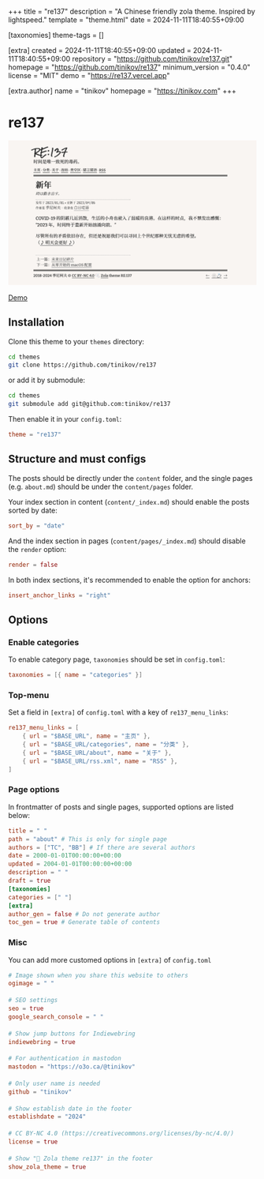 
+++
title = "re137"
description = "A Chinese friendly zola theme. Inspired by lightspeed."
template = "theme.html"
date = 2024-11-11T18:40:55+09:00

[taxonomies]
theme-tags = []

[extra]
created = 2024-11-11T18:40:55+09:00
updated = 2024-11-11T18:40:55+09:00
repository = "https://github.com/tinikov/re137.git"
homepage = "https://github.com/tinikov/re137"
minimum_version = "0.4.0"
license = "MIT"
demo = "https://re137.vercel.app"

[extra.author]
name = "tinikov"
homepage = "https://tinikov.com"
+++        

# re137

![screenshot](screenshot.png)

[Demo](https://re137.vercel.app)

## Installation

Clone this theme to your `themes` directory:

```bash
cd themes
git clone https://github.com/tinikov/re137
```

or add it by submodule:

```bash
cd themes
git submodule add git@github.com:tinikov/re137
```

Then enable it in your `config.toml`:

```toml
theme = "re137"
```

## Structure and must configs

The posts should be directly under the `content` folder, and the single pages (e.g. `about.md`) should be under the `content/pages` folder.

Your index section in content (`content/_index.md`) should enable the posts sorted by date:

```toml
sort_by = "date"
```

And the index section in pages (`content/pages/_index.md`) should disable the `render` option:

```toml
render = false
```

In both index sections, it's recommended to enable the option for anchors:

```toml
insert_anchor_links = "right"
```

## Options

### Enable categories

To enable category page, `taxonomies` should be set in `config.toml`:

```toml
taxonomies = [{ name = "categories" }]
```

### Top-menu

Set a field in `[extra]` of `config.toml` with a key of `re137_menu_links`:

```toml
re137_menu_links = [
    { url = "$BASE_URL", name = "主页" },
    { url = "$BASE_URL/categories", name = "分类" },
    { url = "$BASE_URL/about", name = "关于" },
    { url = "$BASE_URL/rss.xml", name = "RSS" },
]
```

### Page options

In frontmatter of posts and single pages, supported options are listed below:

```toml
title = " "
path = "about" # This is only for single page
authors = ["TC", "BB"] # If there are several authors
date = 2000-01-01T00:00:00+00:00
updated = 2004-01-01T00:00:00+00:00
description = " "
draft = true
[taxonomies]
categories = [" "]
[extra]
author_gen = false # Do not generate author
toc_gen = true # Generate table of contents
```

### Misc

You can add more customed options in `[extra]` of `config.toml`

```toml
# Image shown when you share this website to others
ogimage = " "

# SEO settings
seo = true
google_search_console = " "

# Show jump buttons for Indiewebring
indiewebring = true

# For authentication in mastodon
mastodon = "https://o3o.ca/@tinikov"

# Only user name is needed
github = "tinikov"

# Show establish date in the footer
establishdate = "2024"

# CC BY-NC 4.0 (https://creativecommons.org/licenses/by-nc/4.0/)
license = true

# Show "🫧 Zola theme re137" in the footer
show_zola_theme = true
```

        